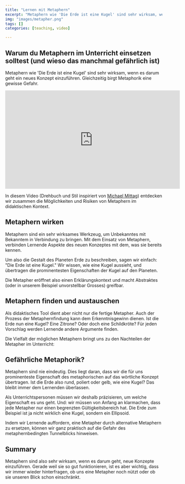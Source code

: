 ```yaml
---
title: "Lernen mit Metaphern"
excerpt: "Metaphern wie 'Die Erde ist eine Kugel' sind sehr wirksam, wenn es darum geht ein neues Konzept einzuführen. Gleichzeitig birgt Metaphorik eine gewisse Gefahr."
img: "images/metapher.png"
tags: []
categories: [teaching, video]

---
```


## Warum du Metaphern im Unterricht einsetzen solltest (und wieso das manchmal gefährlich ist)

Metaphern wie 'Die Erde ist eine Kugel' sind sehr wirksam, wenn es darum geht ein neues Konzept einzuführen. Gleichzeitig birgt Metaphorik eine gewisse Gefahr.

<iframe width="560" height="315" src="https://www.youtube.com/embed/Q0U2WXBn7_U" frameborder="0" allow="accelerometer; autoplay; encrypted-media; gyroscope; picture-in-picture" allowfullscreen></iframe>

In diesem Video (Drehbuch und Stil inspiriert von [Michael Mittag](https://michaelmittag.ch/)) entdecken wir zusammen die Möglichkeiten und Risiken von Metaphern im didaktischen Kontext.

## Metaphern wirken

Metaphern sind ein sehr wirksames Werkzeug, um Unbekanntes mit Bekanntem in Verbindung zu bringen. Mit dem Einsatz von Metaphern, verbinden Lernende Aspekte des neuen Konzeptes mit dem, was sie bereits kennen.

Um also die Gestalt des Planeten Erde zu beschreiben, sagen wir einfach: "Die Erde ist eine Kugel." Wir wissen, wie eine Kugel aussieht, und übertragen die prominentesten Eigenschaften der Kugel auf den Planeten.

Die Metapher eröffnet also einen Erklärungskontext und macht Abstraktes (oder in unserem Beispiel unvorstellbar Grosses) greifbar.

## Metaphern finden und austauschen

Als didaktisches Tool dient aber nicht nur die fertige Metapher. Auch der Prozess der Metaphernfindung kann dem Erkenntnisgewinn dienen. Ist die Erde nun eine Kugel? Eine Zitrone? Oder doch eine Schildkröte? Für jeden Vorschlag werden Lernende andere Argumente finden.

Die Vielfalt der möglichen Metaphern bringt uns zu den Nachteilen der Metapher im Unterricht:

## Gefährliche Metaphorik?

Metaphern sind nie eindeutig. Dies liegt daran, dass wir die für uns prominenteste Eigenschaft des metaphorischen auf das wörtliche Konzept übertragen. Ist die Erde also rund, poliert oder gelb, wie eine Kugel? Das bleibt immer dem Lernenden überlassen.

Als Unterrichtspersonen müssen wir deshalb präzisieren, um welche Eigenschaft es uns geht. Und: wir müssen von Anfang an klarmachen, dass jede Metapher nur einen begrenzten Gültigkeitsbereich hat. Die Erde zum Beispiel ist ja nicht wirklich eine Kugel, sondern ein Ellipsoid.

Indem wir Lernende auffordern, eine Metapher durch alternative Metaphern zu ersetzen, können wir ganz praktisch auf die Gefahr des metaphernbedingten Tunnelblicks hinweisen.

## Summary

Metaphern sind also sehr wirksam, wenn es darum geht, neue Konzepte einzuführen. Gerade weil sie so gut funktionieren, ist es aber wichtig, dass wir immer wieder hinterfragen, ob uns eine Metapher noch nützt oder ob sie unseren Blick schon einschränkt.

